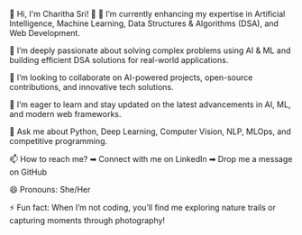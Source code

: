 🚀 Hi, I'm Charitha Sri! 👋
🔭 I’m currently enhancing my expertise in Artificial Intelligence, Machine Learning, Data Structures & Algorithms (DSA), and Web Development.

🌱 I’m deeply passionate about solving complex problems using AI & ML and building efficient DSA solutions for real-world applications.

👯 I’m looking to collaborate on AI-powered projects, open-source contributions, and innovative tech solutions.

🤔 I’m eager to learn and stay updated on the latest advancements in AI, ML, and modern web frameworks.

💬 Ask me about Python, Deep Learning, Computer Vision, NLP, MLOps, and competitive programming.

📫 How to reach me?
➡ Connect with me on LinkedIn
➡ Drop me a message on GitHub

😄 Pronouns: She/Her

⚡ Fun fact: When I’m not coding, you’ll find me exploring nature trails or capturing moments through photography!

